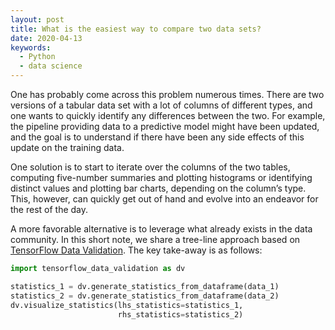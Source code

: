 ```yaml
---
layout: post
title: What is the easiest way to compare two data sets?
date: 2020-04-13
keywords:
  - Python
  - data science
---
```


One has probably come across this problem numerous times. There are two versions
of a tabular data set with a lot of columns of different types, and one wants to
quickly identify any differences between the two. For example, the pipeline
providing data to a predictive model might have been updated, and the goal is to
understand if there have been any side effects of this update on the training
data.

One solution is to start to iterate over the columns of the two tables,
computing five-number summaries and plotting histograms or identifying distinct
values and plotting bar charts, depending on the column’s type. This, however,
can quickly get out of hand and evolve into an endeavor for the rest of the day.

A more favorable alternative is to leverage what already exists in the data
community. In this short note, we share a tree-line approach based on
[TensorFlow Data Validation]. The key take-away is as follows:

```python
import tensorflow_data_validation as dv

statistics_1 = dv.generate_statistics_from_dataframe(data_1)
statistics_2 = dv.generate_statistics_from_dataframe(data_2)
dv.visualize_statistics(lhs_statistics=statistics_1,
                        rhs_statistics=statistics_2)
```

[TensorFlow Data Validation]: https://www.tensorflow.org/tfx/data_validation/get_started
